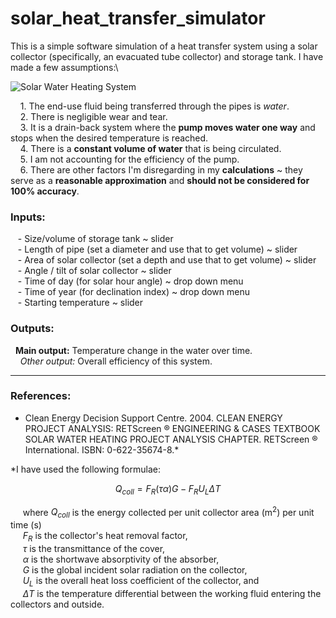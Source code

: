 # solar_heat_transfer_simulator

This is a simple software simulation of a heat transfer system using a solar collector (specifically, an evacuated tube collector) and storage tank. I have made a few assumptions:\

<img src="https://github.com/reshmar00/solar_heat_transfer_simulator/solar_heating_system.png" alt="Solar Water Heating System">

&nbsp;&nbsp;&nbsp; 1. The end-use fluid being transferred through the pipes is *water*.\
&nbsp;&nbsp;&nbsp; 2. There is negligible wear and tear.\
&nbsp;&nbsp;&nbsp; 3. It is a drain-back system where the **pump moves water one way** and stops when the desired temperature is reached.\
&nbsp;&nbsp;&nbsp; 4. There is a **constant volume of water** that is being circulated.\
&nbsp;&nbsp;&nbsp; 5. I am not accounting for the efficiency of the pump.\
&nbsp;&nbsp;&nbsp; 6. There are other factors I'm disregarding in my **calculations** ~ they serve as a **reasonable approximation** and **should not be considered for 100% accuracy**.


### Inputs:
&nbsp;&nbsp; - Size/volume of storage tank ~ slider\
&nbsp;&nbsp; - Length of pipe (set a diameter and use that to get volume) ~ slider\
&nbsp;&nbsp; - Area of solar collector (set a depth and use that to get volume) ~ slider\
&nbsp;&nbsp; - Angle / tilt of solar collector ~ slider\
&nbsp;&nbsp; - Time of day (for solar hour angle) ~ drop down menu\
&nbsp;&nbsp; - Time of year (for declination index) ~ drop down menu\
&nbsp;&nbsp; - Starting temperature ~ slider

### Outputs:
 &nbsp;&nbsp;**Main output:** Temperature change in the water over time.\
 &nbsp;&nbsp;&nbsp;&nbsp;*Other output:* Overall efficiency of this system.

***

### References:
- Clean Energy Decision Support Centre. 2004. CLEAN ENERGY PROJECT ANALYSIS: RETScreen ® ENGINEERING & CASES TEXTBOOK SOLAR WATER HEATING PROJECT ANALYSIS CHAPTER. RETScreen ® International. ISBN: 0-622-35674-8.*

*I have used the following formulae:

$$
Q_{coll} = F_{R}(τα) G − F_{R}U_{L}ΔT
$$

&nbsp;&nbsp;&nbsp;&nbsp; where *Q<sub>coll</sub>* is the energy collected per unit collector area (m<sup>2</sup>) per unit time (s)\
	 &nbsp;&nbsp;&nbsp;&nbsp; *F<sub>R</sub>* is the collector's heat removal factor,\
	 &nbsp;&nbsp;&nbsp;&nbsp; *τ* is the transmittance of the cover,\
	 &nbsp;&nbsp;&nbsp;&nbsp; *α* is the shortwave absorptivity of the absorber,\
	 &nbsp;&nbsp;&nbsp;&nbsp; *G* is the global incident solar radiation on the collector,\
	 &nbsp;&nbsp;&nbsp;&nbsp; *U<sub>L</sub>* is the overall heat loss coefficient of the collector, and\
	 &nbsp;&nbsp;&nbsp;&nbsp; *ΔT* is the temperature differential between the working fluid entering the collectors and outside.
